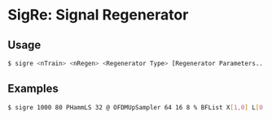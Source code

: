 # SigRe: Signal Regenerator

## Usage

```sh
$ sigre <nTrain> <nRegen> <Regenerator Type> [Regenerator Parameters...] @ <Basis Function Builders...>
```

## Examples

```sh
$ sigre 1000 80 PHammLS 32 @ OFDMUpSampler 64 16 8 % BFList X[1,0] L[0,1] X[3,0] M[0,1,*1] % OFDMDownSampler 64 16 8 % Orthonormalizer
```
